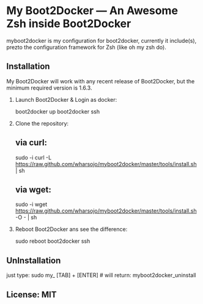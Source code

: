 My Boot2Docker — An Awesome Zsh inside Boot2Docker
==================================================

myboot2docker is my configuration for boot2docker, currently it include(s), prezto
the configuration framework for Zsh (like oh my zsh do).

Installation
------------

My Boot2Docker will work with any recent release of Boot2Docker, but the minimum required
version is 1.6.3.

  1. Launch Boot2Docker & Login as docker:

        boot2docker up
        boot2docker ssh

  2. Clone the repository:

        via curl:
        ---------
        sudo -i
        curl -L https://raw.github.com/wharsojo/myboot2docker/master/tools/install.sh | sh

        via wget:
        ---------
        sudo -i
        wget https://raw.github.com/wharsojo/myboot2docker/master/tools/install.sh -O - | sh

  3. Reboot Boot2Docker ans see the difference:

        sudo reboot
        boot2docker ssh

UnInstallation
--------------

  just type: sudo my_ [TAB] + [ENTER] # will return: myboot2docker_uninstall

License: MIT
------------
